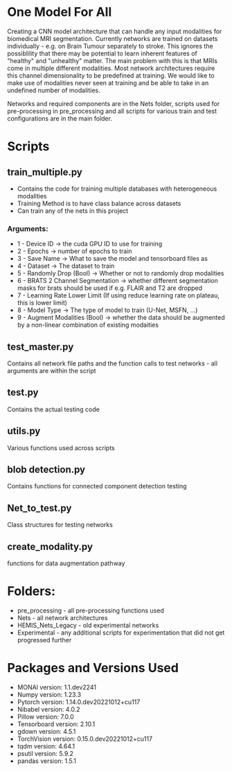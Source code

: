 # One Model For All

Creating a CNN model architecture that can handle any input modalities for biomedical MRI segmentation. Currently networks are trained on datasets individually - e.g. on Brain Tumour separately to stroke. This ignores the possiblility that there may be potential to learn inherent features of "healthy" and "unhealthy" matter. The main problem with this is that MRIs come in multiple different modalities. Most network architectures require this channel dimensionality to be predefined at training. We would like to make use of modalities never seen at training and be able to take in an undefined number of modalities.

Networks and required components are in the Nets folder, scripts used for pre-processing in pre_processing and all scripts for various train and test configurations are in the main folder.

# Scripts
## train_multiple.py
- Contains the code for training multiple databases with heterogeneous modalities
- Training Method is to have class balance across datasets
- Can train any of the nets in this project

### Arguments:
* 1 - Device ID -> the cuda GPU ID to use for training
* 2 - Epochs -> number of epochs to train
* 3 - Save Name -> What to save the model and tensorboard files as
* 4 - Dataset -> The dataset to train
* 5 - Randomly Drop (Bool) -> Whether or not to randomly drop modalities
* 6 - BRATS 2 Channel Segmentation -> whether different segmentation masks for brats should be used if e.g. FLAIR and T2 are dropped
* 7 - Learning Rate Lower Limit (If using reduce learning rate on plateau, this is lower limit)
* 8 - Model Type -> The type of model to train (U-Net, MSFN, ...)
* 9 - Augment Modalities (Bool) -> whether the data should be augmented by a non-linear combination of existing modaities

## test_master.py 
Contains all network file paths and the function calls to test networks - all arguments are within the script

## test.py 
Contains the actual testing code

## utils.py 
Various functions used across scripts

## blob detection.py 
Contains functions for connected component detection testing

## Net_to_test.py 
Class structures for testing networks

## create_modality.py 
functions for data augmentation pathway

# Folders:
* pre_processing - all pre-processing functions used
* Nets - all network architectures
* HEMIS_Nets_Legacy - old experimental networks 
* Experimental - any additional scripts for experimentation that did not get progressed further

# Packages and Versions Used
* MONAI version: 1.1.dev2241
* Numpy version: 1.23.3
* Pytorch version: 1.14.0.dev20221012+cu117
* Nibabel version: 4.0.2
* Pillow version: 7.0.0
* Tensorboard version: 2.10.1
* gdown version: 4.5.1
* TorchVision version: 0.15.0.dev20221012+cu117
* tqdm version: 4.64.1
* psutil version: 5.9.2
* pandas version: 1.5.1
